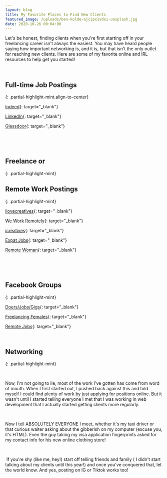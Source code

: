 ```yaml
---
layout: blog
title: My Favorite Places to Find New Clients
featured_image: /uploads/ben-kolde-ajcipx1vdxi-unsplash.jpg
date: 2020-10-26 00:04:00
---
```


Let's be honest, finding clients when you're first starting off in your freelancing career isn't always the easiest. You may have heard people saying how important networking is, and it is, but that isn't the only outlet for reaching new clients. Here are some of my favorite online and IRL resources to help get you started\!

&nbsp;

## **Full-time Job Postings**
{: .partial-highlight-mint.align-to-center}

[Indeed](https://www.indeed.com/){: target="_blank"}

[LinkedIn](https://www.linkedin.com/in/jessie-bosley/){: target="_blank"}

[Glassdoor](https://www.glassdoor.com/){: target="_blank"}

&nbsp;

&nbsp;

## Freelance or&nbsp;
{: .partial-highlight-mint}

## **Remote Work Postings**
{: .partial-highlight-mint}

[ilovecreatives](https://ilovecreatives.com/ads/category/Job){: target="_blank"}

[We Work Remotely](https://weworkremotely.com/){: target="_blank"}

[icreatives](https://www.icreatives.com/find-work/?){: target="_blank"}

[Expat Jobs](https://expatjobs.io/){: target="_blank"}

[Remote Woman](https://remotewoman.com/){: target="_blank"}

&nbsp;

&nbsp;

## **Facebook Groups**
{: .partial-highlight-mint}

[Doers/Jobs/Gigs](https://www.facebook.com/groups/ddoers.jobs.gigs/){: target="_blank"}

[Freelancing Females](https://www.facebook.com/groups/freelancingfems/){: target="_blank"}

[Remote Jobs](https://www.facebook.com/groups/901954586546769/){: target="_blank"}

&nbsp;

## Networking
{: .partial-highlight-mint}

&nbsp;

Now, I'm not going to lie, most of the work I've gotten has come from word of mouth. When I first started out, I pushed back against this and told myself I could find plenty of work by just applying for positions online. But it wasn't until I started telling everyone I met that I was working in web development that I actually started getting clients more regularly.&nbsp;

&nbsp;

Now I tell ABSOLUTELY EVERYONE I meet, whether it's my taxi driver or that curious waiter asking about the gibberish on my computer (excuse you, it's HTML). Even the guy taking my visa application fingerprints asked for my contact info for his new online clothing store\!

&nbsp;

&nbsp;If you're shy (like me, hey\!) start off telling friends and family ( I didn't start talking about my clients until this year\!) and once you've conquered that, let the world know. And yes, posting on IG or Tiktok works too\!&nbsp;

<div id="gtx-trans" style="position: absolute; left: 337px; top: 1356.06px;"><div class="gtx-trans-icon">&nbsp;</div></div>